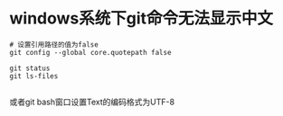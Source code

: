 # windows系统下git命令无法显示中文

```shell
# 设置引用路径的值为false
git config --global core.quotepath false

git status
git ls-files


```

或者git bash窗口设置Text的编码格式为UTF-8



